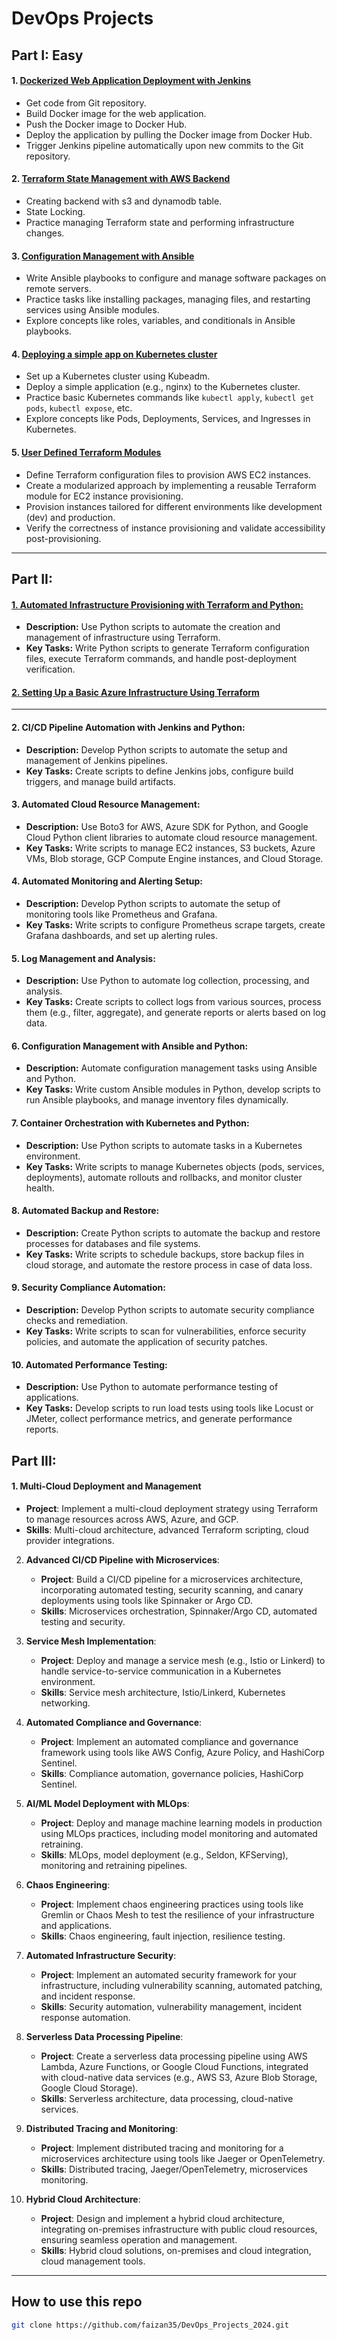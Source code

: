 # DevOps Projects

## **Part I: Easy**

#### 1. [**Dockerized Web Application Deployment with Jenkins**](./Part_I/01-Dockerized-App-Deployment-Jenkins/README.md)

- Get code from Git repository.
- Build Docker image for the web application.
- Push the Docker image to Docker Hub.
- Deploy the application by pulling the Docker image from Docker Hub.
- Trigger Jenkins pipeline automatically upon new commits to the Git repository.

#### 2. [**Terraform State Management with AWS Backend**](./Part_I/02-Terraform-State-Management-AWS-Backend/README.md)

- Creating backend with s3 and dynamodb table.
- State Locking.
- Practice managing Terraform state and performing infrastructure changes.

#### 3. [**Configuration Management with Ansible**](./Part_I/03-Configuration-Management-with-Ansible/README.md)

- Write Ansible playbooks to configure and manage software packages on remote servers.
- Practice tasks like installing packages, managing files, and restarting services using Ansible modules.
- Explore concepts like roles, variables, and conditionals in Ansible playbooks.

#### 4. [**Deploying a simple app on Kubernetes cluster**](./Part_I/04-Deploy-simple-app-Kubernetes-cluster/README.md)

- Set up a Kubernetes cluster using Kubeadm.
- Deploy a simple application (e.g., nginx) to the Kubernetes cluster.
- Practice basic Kubernetes commands like `kubectl apply`, `kubectl get pods`, `kubectl expose`, etc.
- Explore concepts like Pods, Deployments, Services, and Ingresses in Kubernetes.

#### 5. [**User Defined Terraform Modules**](./Part_I/05-Terraform-Modules/README.md)

- Define Terraform configuration files to provision AWS EC2 instances.
- Create a modularized approach by implementing a reusable Terraform module for EC2 instance provisioning.
- Provision instances tailored for different environments like development (dev) and production.
- Verify the correctness of instance provisioning and validate accessibility post-provisioning.

---

## **Part II:**

#### [1. **Automated Infrastructure Provisioning with Terraform and Python:**](./Part_II/01-Automated-Infrastructure-Provisioning-Terraform-Python/README.md)

- **Description:** Use Python scripts to automate the creation and management of infrastructure using Terraform.
- **Key Tasks:** Write Python scripts to generate Terraform configuration files, execute Terraform commands, and handle post-deployment verification.

#### [2. Setting Up a Basic Azure Infrastructure Using Terraform](./Part_II/02-Setting-Basic-Azure-Infrastructure-Using-Terraform/README.md)

---

#### 2. **CI/CD Pipeline Automation with Jenkins and Python:**

- **Description:** Develop Python scripts to automate the setup and management of Jenkins pipelines.
- **Key Tasks:** Create scripts to define Jenkins jobs, configure build triggers, and manage build artifacts.

#### 3. **Automated Cloud Resource Management:**

- **Description:** Use Boto3 for AWS, Azure SDK for Python, and Google Cloud Python client libraries to automate cloud resource management.
- **Key Tasks:** Write scripts to manage EC2 instances, S3 buckets, Azure VMs, Blob storage, GCP Compute Engine instances, and Cloud Storage.

#### 4. **Automated Monitoring and Alerting Setup:**

- **Description:** Develop Python scripts to automate the setup of monitoring tools like Prometheus and Grafana.
- **Key Tasks:** Write scripts to configure Prometheus scrape targets, create Grafana dashboards, and set up alerting rules.

#### 5. **Log Management and Analysis:**

- **Description:** Use Python to automate log collection, processing, and analysis.
- **Key Tasks:** Create scripts to collect logs from various sources, process them (e.g., filter, aggregate), and generate reports or alerts based on log data.

#### 6. **Configuration Management with Ansible and Python:**

- **Description:** Automate configuration management tasks using Ansible and Python.
- **Key Tasks:** Write custom Ansible modules in Python, develop scripts to run Ansible playbooks, and manage inventory files dynamically.

#### 7. **Container Orchestration with Kubernetes and Python:**

- **Description:** Use Python scripts to automate tasks in a Kubernetes environment.
- **Key Tasks:** Write scripts to manage Kubernetes objects (pods, services, deployments), automate rollouts and rollbacks, and monitor cluster health.

#### 8. **Automated Backup and Restore:**

- **Description:** Create Python scripts to automate the backup and restore processes for databases and file systems.
- **Key Tasks:** Write scripts to schedule backups, store backup files in cloud storage, and automate the restore process in case of data loss.

#### 9. **Security Compliance Automation:**

- **Description:** Develop Python scripts to automate security compliance checks and remediation.
- **Key Tasks:** Write scripts to scan for vulnerabilities, enforce security policies, and automate the application of security patches.

#### 10. **Automated Performance Testing:**

- **Description:** Use Python to automate performance testing of applications.
- **Key Tasks:** Develop scripts to run load tests using tools like Locust or JMeter, collect performance metrics, and generate performance reports.

## Part III:

#### 1. **Multi-Cloud Deployment and Management**

- **Project**: Implement a multi-cloud deployment strategy using Terraform to manage resources across AWS, Azure, and GCP.
- **Skills**: Multi-cloud architecture, advanced Terraform scripting, cloud provider integrations.

2. **Advanced CI/CD Pipeline with Microservices**:

   - **Project**: Build a CI/CD pipeline for a microservices architecture, incorporating automated testing, security scanning, and canary deployments using tools like Spinnaker or Argo CD.
   - **Skills**: Microservices orchestration, Spinnaker/Argo CD, automated testing and security.

3. **Service Mesh Implementation**:

   - **Project**: Deploy and manage a service mesh (e.g., Istio or Linkerd) to handle service-to-service communication in a Kubernetes environment.
   - **Skills**: Service mesh architecture, Istio/Linkerd, Kubernetes networking.

4. **Automated Compliance and Governance**:

   - **Project**: Implement an automated compliance and governance framework using tools like AWS Config, Azure Policy, and HashiCorp Sentinel.
   - **Skills**: Compliance automation, governance policies, HashiCorp Sentinel.

5. **AI/ML Model Deployment with MLOps**:

   - **Project**: Deploy and manage machine learning models in production using MLOps practices, including model monitoring and automated retraining.
   - **Skills**: MLOps, model deployment (e.g., Seldon, KFServing), monitoring and retraining pipelines.

6. **Chaos Engineering**:

   - **Project**: Implement chaos engineering practices using tools like Gremlin or Chaos Mesh to test the resilience of your infrastructure and applications.
   - **Skills**: Chaos engineering, fault injection, resilience testing.

7. **Automated Infrastructure Security**:

   - **Project**: Implement an automated security framework for your infrastructure, including vulnerability scanning, automated patching, and incident response.
   - **Skills**: Security automation, vulnerability management, incident response automation.

8. **Serverless Data Processing Pipeline**:

   - **Project**: Create a serverless data processing pipeline using AWS Lambda, Azure Functions, or Google Cloud Functions, integrated with cloud-native data services (e.g., AWS S3, Azure Blob Storage, Google Cloud Storage).
   - **Skills**: Serverless architecture, data processing, cloud-native services.

9. **Distributed Tracing and Monitoring**:

   - **Project**: Implement distributed tracing and monitoring for a microservices architecture using tools like Jaeger or OpenTelemetry.
   - **Skills**: Distributed tracing, Jaeger/OpenTelemetry, microservices monitoring.

10. **Hybrid Cloud Architecture**:
    - **Project**: Design and implement a hybrid cloud architecture, integrating on-premises infrastructure with public cloud resources, ensuring seamless operation and management.
    - **Skills**: Hybrid cloud solutions, on-premises and cloud integration, cloud management tools.

---

## How to use this repo

```sh
git clone https://github.com/faizan35/DevOps_Projects_2024.git
```
